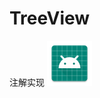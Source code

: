 # TreeView
注解实现
![图片名称](https://github.com/hanshihuan/TreeView/blob/master/app/src/main/res/mipmap-hdpi/ic_launcher.png)
